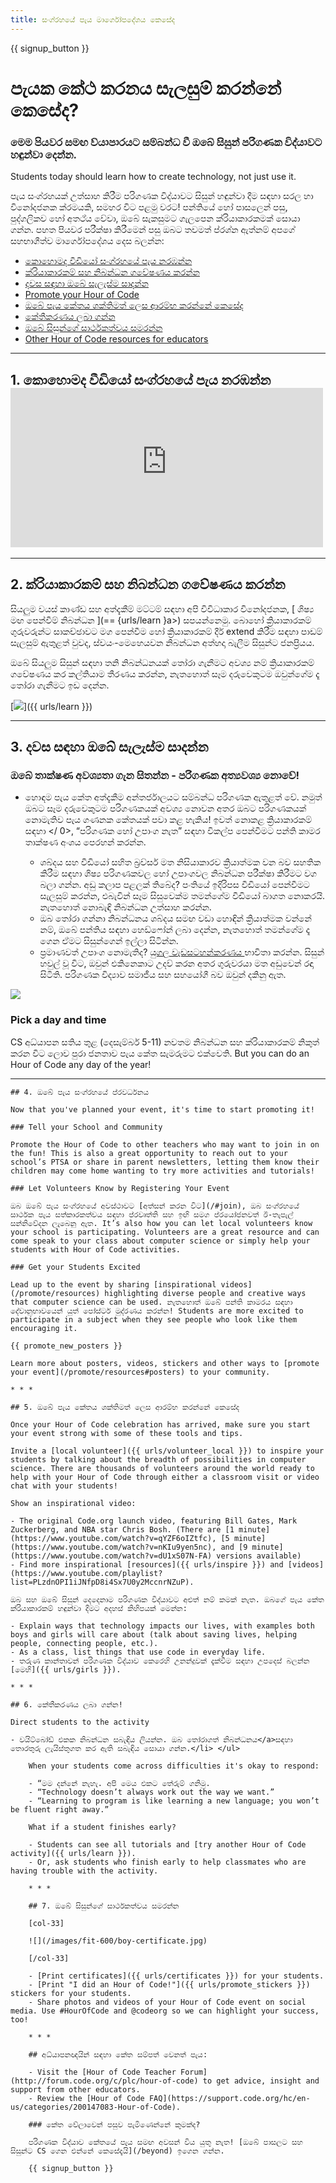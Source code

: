 ```yaml
---
title: සංග්රහයේ පැය මාර්ගෝපදේශය කෙසේද
---
```


{{ signup_button }}

# පැයක කේථ කරනය සැලසුම් කරන්නේ කෙසේද?

### මෙම පියවර සමඟ ව්යාපාරයට සම්බන්ධ වී ඔබේ සිසුන් පරිගණක විද්යාවට හඳුන්වා දෙන්න.

Students today should learn how to create technology, not just use it.

පැය සංග්රහයක් උත්සාහ කිරීම පරිගණක විද්යාවට සිසුන් හඳුන්වා දීම සඳහා සරල හා විනෝදජනක ක්රමයකි, සමහර විට පළමු වරට! පන්තියේ හෝ පාසලෙන් පසු, පුද්ගලිකව හෝ අතථ්ය වේවා, ඔබේ සැකසුමට ගැලපෙන ක්රියාකාරකමක් සොයා ගන්න. පහත පියවර පරීක්ෂා</a> කිරීමෙන් පසු ඔබට තවමත් ප්රශ්න ඇත්නම් අපගේ සහභාගීත්ව මාර්ගෝපදේශය දෙස බලන්න:</p> 

- [කොහොමද වීඩියෝ සංග්රහයේ පැය නරඹන්න](#how-to-video)
- [ක්රියාකාරකම් සහ නිබන්ධන ගවේෂණය කරන්න](#explore-activities)
- [දවස සඳහා ඔබේ සැලැස්ම සාදන්න](#create-your-plan)
- [Promote your Hour of Code](#promote-your-hour)
- [ඔබේ පැය කේතය ශක්තිමත් ලෙස ආරම්භ කරන්නේ කෙසේද](#how-to-start)
- [කේතීකරණය ලබා ගන්න](#code)
- [ඔබේ සිසුන්ගේ සාර්ථකත්වය සමරන්න](#celebrate)
- [Other Hour of Code resources for educators](#other-resources)

* * *

<a id="how-to-video"></a>

## 1. කොහොමද වීඩියෝ සංග්රහයේ පැය නරඹන්න <iframe width="500" height="255" src="https://www.youtube-nocookie.com/embed/SrnvvWDm73k" frameborder="0" allowfullscreen></iframe> 

* * *

<a id="explore-activities"></a>

## 2. ක්රියාකාරකම් සහ නිබන්ධන ගවේෂණය කරන්න

සියලුම වයස් කාණ්ඩ සහ අත්දැකීම් මට්ටම් සඳහා අපි විවිධාකාර විනෝදජනක, [ ශිෂ්‍ය මඟ පෙන්වීම් නිබන්ධන ](== {urls/learn }a>) සපයන්නෙමු. බොහෝ ක්‍රියාකාරකම් ගුරුවරුන්ට සාකච්ඡාවට මග පෙන්වීම හෝ ක්‍රියාකාරකම් දීර් extend කිරීම සඳහා පාඩම් සැලසුම් ඇතුළත් වුවද, ස්වයං-මෙහෙයවන නිබන්ධන අත්හදා බැලීම සිසුන්ට ජනප්‍රියය.

ඔබේ සියලුම සිසුන් සඳහා තනි නිබන්ධනයක් තෝරා ගැනීමට අවශ්‍ය නම් ක්‍රියාකාරකම් ගවේෂණය කර කල්තියාම තීරණය කරන්න, නැතහොත් සෑම දරුවෙකුටම ඔවුන්ගේම දෑ තෝරා ගැනීමට ඉඩ දෙන්න.

[![](/images/tutorials.png)]({{ urls/learn }})

* * *

<a id="create-your-plan"></a>

## 3. දවස සඳහා ඔබේ සැලැස්ම සාදන්න

### ඔබේ තාක්ෂණ අවශ්‍යතා ගැන සිතන්න - පරිගණක අත්‍යවශ්‍ය නොවේ!

- හොඳම පැය කේත අත්දැකීම අන්තර්ජාලයට සම්බන්ධ පරිගණක ඇතුළත් වේ. නමුත් ඔබට සෑම දරුවෙකුටම පරිගණකයක් අවශ්‍ය නොවන අතර ඔබට පරිගණකයක් නොමැතිව පැය ගණනක කේතයක් පවා කළ හැකිය!  ඉවත් නොකළ ක්‍රියාකාරකම් සඳහා </ 0>, “පරිගණක හෝ උපාංග නැත” සඳහා විකල්ප පෙන්වීමට පන්ති කාමර තාක්ෂණ අංශය පෙරහන් කරන්න.</li> 
    
    - ශබ්දය සහ වීඩියෝ සහිත බ්‍රව්සර් මත නිසියාකාරව ක්‍රියාත්මක වන බව සහතික කිරීම සඳහා ශිෂ්‍ය පරිගණකවල හෝ උපාංගවල නිබන්ධන පරීක්ෂා කිරීමට වග බලා ගන්න. අඩු කලාප පළලක් තිබේද? පංතියේ ඉදිරිපස වීඩියෝ පෙන්වීමට සැලසුම් කරන්න, එබැවින් සෑම සිසුවෙක්ම තමන්ගේම වීඩියෝ බාගත නොකරයි. නැතහොත් නොබැඳි නිබන්ධන උත්සාහ කරන්න.
    - ඔබ තෝරා ගන්නා නිබන්ධනය ශබ්දය සමඟ වඩා හොඳින් ක්‍රියාත්මක වන්නේ නම්, ඔබේ පන්තිය සඳහා හෙඩ්ෆෝන් ලබා දෙන්න, නැතහොත් තමන්ගේම දෑ ගෙන ඒමට සිසුන්ගෙන් ඉල්ලා සිටින්න.
    - ප්‍රමාණවත් උපාංග නොමැතිද? [ යුගල වැඩසටහන්කරණය ](https://www.youtube.com/watch?v=vgkahOzFH2Q) භාවිතා කරන්න. සිසුන් හවුල් වූ විට, ඔවුන් එකිනෙකාට උදව් කරන අතර ගුරුවරයා මත අඩුවෙන් රඳා සිටිති. පරිගණක විද්‍යාව සමාජීය සහ සහයෝගී බව ඔවුන් දකිනු ඇත.</ul> 
    
    <img src="/images/fit-600/group_ipad.jpg" />
    
    ### Pick a day and time
    
    CS අධ්යාපන සතිය තුළ (දෙසැම්බර් 5-11) නවතම නිබන්ධන සහ ක්රියාකාරකම් නිකුත් කරන විට ලොව පුරා ජනතාව පැය කේත සැමරුමට එක්වෙති. But you can do an Hour of Code any day of the year!
    
    * * *
    
    

<a id="promote-your-hour"></a>

    
    ## 4. ඔබේ පැය සංග්රහයේ ප්රවර්ධනය
    
    Now that you've planned your event, it's time to start promoting it!
    
    ### Tell your School and Community
    
    Promote the Hour of Code to other teachers who may want to join in on the fun! This is also a great opportunity to reach out to your school’s PTSA or share in parent newsletters, letting them know their children may come home wanting to try more activities and tutorials!
    
    ### Let Volunteers Know by Registering Your Event
    
    ඔබ ඔබේ පැය සංග්රහයේ අවස්ථාවට [අත්සන් කරන විට](/#join), ඔබ සංග්රහයේ සාර්ථක පැය සත්කාරකත්වය සඳහා ප්රවෘත්ති සහ ඉඟි සමග ප්රයෝජනවත් ඊ-තැපැල් සන්නිවේදන ලැබෙනු ඇත. It’s also how you can let local volunteers know your school is participating. Volunteers are a great resource and can come speak to your class about computer science or simply help your students with Hour of Code activities.
    
    ### Get your Students Excited
    
    Lead up to the event by sharing [inspirational videos](/promote/resources) highlighting diverse people and creative ways that computer science can be used. නැතහොත් ඔබේ පන්ති කාමරය සඳහා දේවානුභාවයෙන් යුත් පෝස්ටර් මුද්රණය කරන්න! Students are more excited to participate in a subject when they see people who look like them encouraging it.
    
    {{ promote_new_posters }}
    
    Learn more about posters, videos, stickers and other ways to [promote your event](/promote/resources#posters) to your community.
    
    * * *
    
    

<a id="how-to-start"></a>

    
    ## 5. ඔබේ පැය කේතය ශක්තිමත් ලෙස ආරම්භ කරන්නේ කෙසේද
    
    Once your Hour of Code celebration has arrived, make sure you start your event strong with some of these tools and tips.
    
    Invite a [local volunteer]({{ urls/volunteer_local }}) to inspire your students by talking about the breadth of possibilities in computer science. There are thousands of volunteers around the world ready to help with your Hour of Code through either a classroom visit or video chat with your students!
    
    Show an inspirational video:
    
    - The original Code.org launch video, featuring Bill Gates, Mark Zuckerberg, and NBA star Chris Bosh. (There are [1 minute](https://www.youtube.com/watch?v=qYZF6oIZtfc), [5 minute](https://www.youtube.com/watch?v=nKIu9yen5nc), and [9 minute](https://www.youtube.com/watch?v=dU1xS07N-FA) versions available)
    - Find more inspirational [resources]({{ urls/inspire }}) and [videos](https://www.youtube.com/playlist?list=PLzdnOPI1iJNfpD8i4Sx7U0y2MccnrNZuP).
    
    ඔබ සහ ඔබේ සිසුන් දෙදෙනාම පරිගණක විද්යාවට අළුත් නම් කමක් නැත. ඔබගේ පැය කේත ක්රියාකාරකම් හඳුන්වා දීමට අදහස් කිහිපයක් මෙන්න:
    
    - Explain ways that technology impacts our lives, with examples both boys and girls will care about (talk about saving lives, helping people, connecting people, etc.).
    - As a class, list things that use code in everyday life.
    - තරුණ කාන්තාවන් පරිගණක විද්යාව කෙරෙහි උනන්දුවක් දැක්වීම සඳහා උපදෙස් බලන්න [මෙහි]({{ urls/girls }}).
    
    * * *
    
    

<a id="code"></a>

    
    ## 6. කේතීකරණය ලබා ගන්න!
    
    Direct students to the activity
    
    - වයිට්බෝඩ් එකක නිබන්ධන සබැඳිය ලියන්න. ඔබ තෝරාගත් නිබන්ධනය</a>සඳහා තොරතුරු ලැයිස්තුගත කර ඇති සබැඳිය සොයා ගන්න.</li> </ul> 
        
        When your students come across difficulties it's okay to respond:
        
        - “මම දන්නේ නැහැ. අපි මෙය එකට තේරුම් ගනිමු.
        - “Technology doesn’t always work out the way we want.”
        - “Learning to program is like learning a new language; you won’t be fluent right away.”
        
        What if a student finishes early?
        
        - Students can see all tutorials and [try another Hour of Code activity]({{ urls/learn }}).
        - Or, ask students who finish early to help classmates who are having trouble with the activity.
        
        * * *
        
        

<a id="celebrate"></a>

        
        ## 7. ඔබේ සිසුන්ගේ සාර්ථකත්වය සමරන්න
        
        [col-33]
        
        ![](/images/fit-600/boy-certificate.jpg)
        
        [/col-33]
        
        - [Print certificates]({{ urls/certificates }}) for your students.
        - [Print "I did an Hour of Code!"]({{ urls/promote_stickers }}) stickers for your students.
        - Share photos and videos of your Hour of Code event on social media. Use #HourOfCode and @codeorg so we can highlight your success, too!
        
        * * *
        
        

<a id="other-resources"></a>

        
        ## අධ්යාපනඥයින් සඳහා කේත සම්පත් වෙනත් පැය:
        
        - Visit the [Hour of Code Teacher Forum](http://forum.code.org/c/plc/hour-of-code) to get advice, insight and support from other educators.
        - Review the [Hour of Code FAQ](https://support.code.org/hc/en-us/categories/200147083-Hour-of-Code).
        
        ### කේත වේලාවෙන් පසුව පැමිණෙන්නේ කුමක්ද?
        
        පරිගණක විද්යාව කේතයේ පැය සමඟ අවසන් විය යුතු නැත! [ඔබේ පාසලට සහ සිසුන්ට CS ගෙන එන්නේ කෙසේදැයි](/beyond) ඉගෙන ගන්න.
        
        {{ signup_button }}